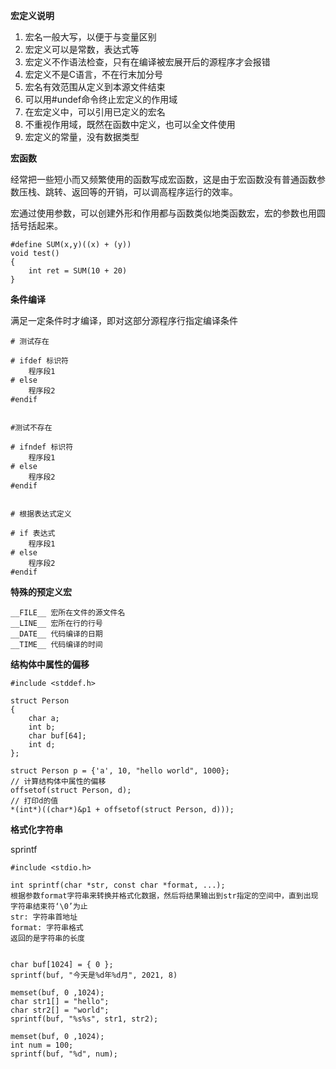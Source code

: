 **宏定义说明**

1. 宏名一般大写，以便于与变量区别
2. 宏定义可以是常数，表达式等
3. 宏定义不作语法检查，只有在编译被宏展开后的源程序才会报错
4. 宏定义不是C语言，不在行末加分号
5. 宏名有效范围从定义到本源文件结束
6. 可以用#undef命令终止宏定义的作用域
7. 在宏定义中，可以引用已定义的宏名
8. 不重视作用域，既然在函数中定义，也可以全文件使用
9. 宏定义的常量，没有数据类型



**宏函数**

经常把一些短小而又频繁使用的函数写成宏函数，这是由于宏函数没有普通函数参数压栈、跳转、返回等的开销，可以调高程序运行的效率。

宏通过使用参数，可以创建外形和作用都与函数类似地类函数宏，宏的参数也用圆括号括起来。

```
#define SUM(x,y)((x) + (y))
void test()
{
	int ret = SUM(10 + 20)
}
```

**条件编译**

满足一定条件时才编译，即对这部分源程序行指定编译条件

```
# 测试存在

# ifdef 标识符
	程序段1
# else
	程序段2
#endif


#测试不存在

# ifndef 标识符
	程序段1
# else
	程序段2
#endif


# 根据表达式定义

# if 表达式
	程序段1
# else
	程序段2
#endif
```

**特殊的预定义宏**

```
__FILE__ 宏所在文件的源文件名
__LINE__ 宏所在行的行号
__DATE__ 代码编译的日期
__TIME__ 代码编译的时间
```

**结构体中属性的偏移**

```
#include <stddef.h>

struct Person
{
	char a;
	int b;
	char buf[64];
	int d;
};

struct Person p = {'a', 10, "hello world", 1000};
// 计算结构体中属性的偏移
offsetof(struct Person, d);
// 打印d的值
*(int*)((char*)&p1 + offsetof(struct Person, d)));
```

**格式化字符串**

sprintf

```
#include <stdio.h>

int sprintf(char *str, const char *format, ...);
根据参数format字符串来转换并格式化数据，然后将结果输出到str指定的空间中，直到出现字符串结束符‘\0’为止
str: 字符串首地址
format: 字符串格式
返回的是字符串的长度


char buf[1024] = { 0 };
sprintf(buf, "今天是%d年%d月", 2021, 8)

memset(buf, 0 ,1024);
char str1[] = "hello";
char str2[] = "world";
sprintf(buf, "%s%s", str1, str2);

memset(buf, 0 ,1024);
int num = 100;
sprintf(buf, "%d", num);


```

